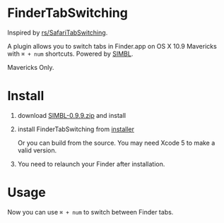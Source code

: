 FinderTabSwitching
==================
Inspired by [rs/SafariTabSwitching](https://github.com/rs/SafariTabSwitching).

A plugin allows you to switch tabs in Finder.app on OS X 10.9 Mavericks with `⌘ + num` shortcuts. Powered by [SIMBL](http://www.culater.net/software/SIMBL/SIMBL.php).

Mavericks Only.

# Install

1. download [SIMBL-0.9.9.zip](http://www.culater.net/dl/files/SIMBL-0.9.9.zip) and install
2. install FinderTabSwitching from [installer](http://cl.ly/333l2A472L3I)
	
	Or you can build from the source. You may need Xcode 5 to make a valid version.
	
3. You need to relaunch your Finder after installation.
	
# Usage
Now you can use `⌘ + num` to switch between Finder tabs.
